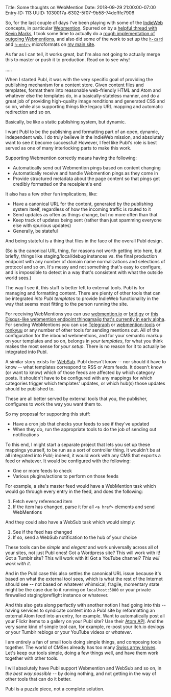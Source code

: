 Title: Some thoughts on WebMention
Date: 2018-09-29 21:00:00-07:00
Entry-ID: 113
UUID: 1030017a-6302-5f07-9b58-74defffe7906

So, for the last couple of days I've been playing with some of the [IndieWeb](http://indieweb.org) concepts, in particular [Webmention](https://indieweb.org/Webmention). Spurred on by a [helpful thread with Kevin Marks](https://queer.party/@fluffy/100800119621478938), I took some time to actually do a [rough implementation of outgoing Webmentions](https://github.com/fluffy-critter/Publ/tree/feature/128-webmention), and also did some of the work to set up the [`h-card`](http://microformats.org/wiki/h-card) and [`h-entry`](http://microformats.org/wiki/h-entry) microformats on [my main site](http://beesbuzz.biz).

As far as I can tell, it works great, but I'm also not going to actually merge this to master or push it to production. Read on to see why!

.....

When I started Publ, it was with the very specific goal of providing the publishing mechanism for a content store. Given content files and templates, format them into reasonable web-friendly HTML and Atom and whatever else the templates do, in a basically-stateless manner, and do a great job of providing high-quality image renditions and generated CSS and so on, while also supporting things like legacy URL mapping and automatic redirection and so on.

Basically, be like a static publishing system, but dynamic.

I want Publ to be the publishing and formatting part of an open, dynamic, independent web. I do truly believe in the IndieWeb mission, and absolutely want to see it become successful! However, I feel like Publ's role is best served as one of many interlocking parts to make this work.

Supporting Webmention correctly means having the following:

* Automatically send out Webmention pings based on content changing
* Automatically receive and handle Webmention pings as they come in
* Provide structured metadata about the page content so that pings get credibly formatted on the receipient's end

It also has a few other fun implications, like:

* Have a canonical URL for the content, generated by the publishing system itself, regardless of how the incoming traffic is routed to it
* Send updates as often as things change, but no more often than that
* Keep track of updates being sent (rather than just spamming everyone else with spurious updates)
* Generally, be stateful

And being stateful is a thing that flies in the face of the overall Publ design.

(So is the canonical URL thing, for reasons not worth getting into here, but briefly, things like staging/local/debug instances vs. the final production endpoint with any number of domain name normalizations and selections of protocol and so on. It's messy and not something that's easy to configure, and is impossible to detect in a way that's consistent with what the outside world sees.)

The way I see it, this stuff is better left to external tools. Publ is for managing and formatting content. There are plenty of other tools that can be integrated *into Publ templates* to provide IndieWeb functionality in the way that seems most fitting to the person running the site.

For receiving WebMentions you can use [webmention.io](https://webmention.io) or [brid.gy](http://brid.gy) or [this Disqus-like webmention endpoint thingamajig that's currently in early alpha](http://webmention.herokuapp.com). For sending WebMentions you can use [Telegraph](https://telegraph.p3k.io) or [webmention-tools](https://github.com/vrypan/webmention-tools) or [ronkyuu](https://github.com/bear/ronkyuu) or any number of other tools for sending mentions out. All of the configuration for the inbound webmentions, and for your semantic markup on your templates and so on, belongs in *your templates*, for what you think makes the most sense for *your setup*. There is no reason for it to actually be integrated into Publ.

A similar story exists for [WebSub](https://www.w3.org/TR/websub/). Publ doesn't know -- nor should it have to know -- what templates correspond to RSS or Atom feeds. It doesn't know (or want to know) which of those feeds are affected by which category posts. It shouldn't have to be configured with any mappings for which categories trigger which templates' updates, or which hub(s) those updates should be published to.

These are all better served by external tools that you, the publisher, configures to work the way you want them to.

So my proposal for supporting this stuff:

* Have a cron job that checks your feeds to see if they've updated
* When they do, run the appropriate tools to do the job of sending out notifications

To this end, I might start a separate project that lets you set up these mappings yourself, to be run as a sort of controller thing. It wouldn't be at all integrated into Publ; indeed, it would work with any CMS that exports a feed or whatever. It would be configured with the following:

* One or more feeds to check
* Various plugins/actions to perform on those feeds

For example, a site's master feed would have a WebMention task which would go through every entry in the feed, and does the following:

1. Fetch every referenced item
2. If the item has changed, parse it for all `<a href>` elements and send WebMentions

And they could also have a WebSub task which would simply:

1. See if the feed has changed
2. If so, send a WebSub notification to the hub of your choice

These tools can be *simple* and *elegant* and work universally across all of your sites, not just Publ ones! Got a Wordpress site? This will work with it! Got a Tumblr site? This will work with it! Got a YouTube channel? *This will work with it.*

And in the Publ case this also settles the canonical URL issue because it's based on what the external tool sees, which is what the rest of the Internet should see -- not based on whatever whimsical, fragile, momentary state might be the case due to it running on `localhost:5000` or your private firewalled staging/preflight instance or whatever.

And this also gets along perfectly with another notion I had going into this -- having services to syndicate content into a Publ site by reformatting an external Atom feed into an entry, for example. Want to automatically post all your Flickr items to a gallery on your Publ site? Use their [Atom API](https://www.flickr.com/services/feeds/). And the very same kind of simple tool can, for example, re-post your itch.io devlogs or your Tumblr reblogs or your YouTube videos or *whatever*.

I am entirely a fan of small tools doing simple things, and composing tools together. The world of CMSes already has too many [Swiss army knives](https://novelty-gift-ideas.com/wenger-16999-swiss-army-knife-giant/). Let's keep our tools simple, doing a few things well, and have them work together with other tools.

I will absolutely have Publ support Webmention and WebSub and so on, in *the best way possible* -- by doing nothing, and not getting in the way of other tools that can do it better.

Publ is a puzzle piece, not a complete solution.
